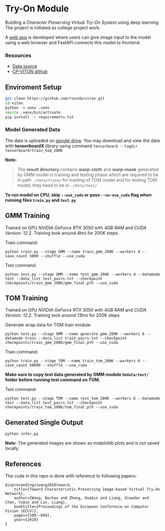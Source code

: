 # Try-On Module
Building a *Character Preserving Virtual Try-On System* using deep learning. The project is initiated as 
college project work.

A [web app](https://github.com/rosxnb/try-on-system) is developed where users can give image input to the model using a web browser and FastAPI connects
this model to frontend. 


### Resources

- [Data source](https://drive.google.com/file/d/1MxCUvKxejnwWnoZ-KoCyMCXo3TLhRuTo/view)
- [CP-VITON github](https://github.com/sergeywong/cp-vton)


## Enviroment Setup

```sh
git clone https://github.com/rosxnb/viton.git
cd viton
python -m venv .venv
source .venv/bin/activate
pip install -r requirements.txt
```

### Model Generated Data

The data is uploaded on [google drive](https://drive.google.com/drive/folders/1dqV8j7unVfyc_8BNjpnNKGReUtSqSDUM).
You may download and view the data with **tensorboardX** library
using command `tensorboard --logdir tensorboard/train_tom_200K`


**Note:**
> The **result directory** contains **warp-cloth** and **warp-mask** generated by GMM model in training and testing phase 
> which are required to be in path `./data/train/` for training of TOM model 
> and for testing TOM model, they need to be in `./data/test/`


**To run model on CPU, skip `--use_cuda` or pass `--no-use_cuda` flag when running files `train.py` and `test.py`**


## GMM Training

Trained on GPU *NVIDIA GeForce RTX 3050* with *4GB RAM* and *CUDA Version: 12.2*.
Training took around 4hrs for 200K steps.

Train command:
```
python train.py --stage GMM --name train_gmm_200K --workers 4 --save_count 5000 --shuffle --use_cuda
```

Test command:
```
python test.py --stage GMM --name test_gmm_200K --workers 4 --datamode test --data_list test_pairs.txt --checkpoint checkpoints/train_gmm_200K/gmm_final.pth --use_cuda
```


## TOM Training

Trained on GPU *NVIDIA GeForce RTX 3050* with *4GB RAM* and *CUDA Version: 12.2*. Training took around 13hrs for 200K steps.

Generate wrap data for TOM train module:
```
python test.py --stage GMM --name generate_gmm_200K --workers 6 --datamode train --data_list train_pairs.txt --checkpoint checkpoints/train_gmm_200K/gmm_final.pth --use_cuda
```

Train command:
```
python train.py --stage TOM --name train_tom_200K --workers 6 --save_count 50000 --shuffle --use_cuda
```

**Make sure to copy test data generated by GMM module to`data/test/` folder before running test command on TOM.**

Test command:
```
python test.py --stage TOM --name test_tom_200K --workers 6 --datamode test --data_list test_pairs.txt --checkpoint checkpoints/train_tom_200K/tom_final.pth --use_cuda
```


## Generated Single Output
```
python infer.py
```

**Note:** The generated images are shown as *matplotlib plots* and is not saved locally.

## References

The code in this repo is done with reference to following papers:
```
@inproceedings{wang2018toward,
	title={Toward Characteristic-Preserving Image-based Virtual Try-On Network},
	author={Wang, Bochao and Zheng, Huabin and Liang, Xiaodan and Chen, Yimin and Lin, Liang},
	booktitle={Proceedings of the European Conference on Computer Vision (ECCV)},
	pages={589--604},
	year={2018}
}
```
